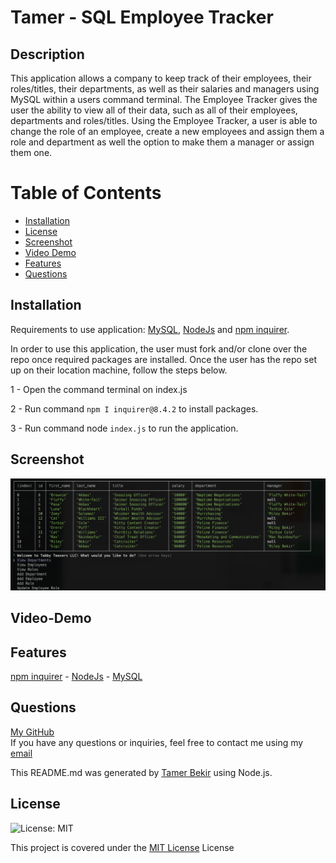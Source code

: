 # Tamer - SQL Employee Tracker

## Description 
This application allows a company to keep track of their employees, their roles/titles, their departments, as well as their salaries and managers using MySQL within a users command terminal. The Employee Tracker gives the user the ability to view all of their data, such as all of their employees, departments and roles/titles. Using the Employee Tracker, a user is able to change the role of an employee, create a new employees and assign them a role and department as well the option to make them a manager or assign them one.


# Table of Contents
- [Installation](#installation)
- [License](#license)
- [Screenshot](#screenshot)
- [Video Demo](#video-demo)
- [Features](#features)
- [Questions](#questions)

## Installation 
Requirements to use application: <a href=“https://dev.mysql.com/downloads/installer/“>MySQL</a>, <a href=“https://nodejs.org/en/“>NodeJs</a> and <a href=“https://www.npmjs.com/package/inquirer“>npm inquirer</a>.

In order to use this application, the user must fork and/or clone over the repo once required packages are installed. Once the user has the repo set up on their location machine, follow the steps below.

1 - Open the command terminal on index.js

2 - Run command ``npm I inquirer@8.4.2`` to install packages.

3 - Run command node ``index.js`` to run the application.


## Screenshot
![tabby_teasers_screenshot](./assets/image.png)

## Video-Demo


## Features
<a href=“https://www.npmjs.com/package/inquirer/v/8.2.4”>npm inquirer</a> - <a href="https://nodejs.org/docs/latest/api/
">NodeJs</a> - <a href="https://dev.mysql.com/downloads/installer/">MySQL</a>



## Questions
<a href="https://github.com/tamerbekir">My GitHub</a>
<br>
If you have any questions or inquiries, feel free to contact me using my <a href="mailto:tamerbekir@yahoo.com">email</a>

This README.md was generated by <a href="https://www.linkedin.com/in/tam-b-53815035/">Tamer Bekir</a> using Node.js.


## License
![License: MIT](https://img.shields.io/badge/License-MIT-yellow.svg)

This project is covered under the [MIT License](https://opensource.org/blog/license/mit) License

